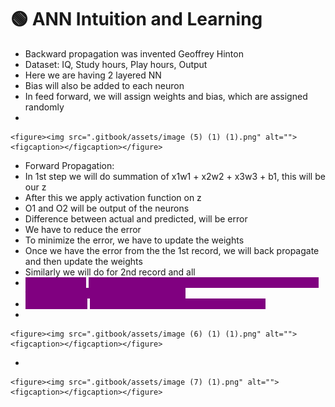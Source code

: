 # 🟢 ANN Intuition and Learning

* Backward propagation was invented Geoffrey Hinton
* Dataset: IQ, Study hours, Play hours, Output
* Here we are having 2 layered NN
* Bias will also be added to each neuron
* In feed forward, we will assign weights and bias, which are assigned randomly
*

    <figure><img src=".gitbook/assets/image (5) (1) (1).png" alt=""><figcaption></figcaption></figure>
* Forward Propagation:
* In 1st step we will do summation of x1w1 + x2w2 + x3w3 + b1, this will be our z
* After this we apply activation function on z
* O1 and O2 will be output of the neurons
* Difference between actual and predicted, will be error
* We have to reduce the error
* To minimize the error, we have to update the weights
* Once we have the error from the the 1st record, we will back propagate and then update the weights
* Similarly we will do for 2nd record and all
* <mark style="color:purple;background-color:purple;">**Cost function:**</mark> <mark style="color:purple;background-color:purple;"></mark><mark style="color:purple;background-color:purple;">If we calculate difference between actual and predicted then for all the points using summation</mark>
* <mark style="color:purple;background-color:purple;">**Error function:**</mark> <mark style="color:purple;background-color:purple;"></mark><mark style="color:purple;background-color:purple;">If we calculate difference for a single point</mark>
*

    <figure><img src=".gitbook/assets/image (6) (1) (1).png" alt=""><figcaption></figcaption></figure>
*

    <figure><img src=".gitbook/assets/image (7) (1).png" alt=""><figcaption></figcaption></figure>

